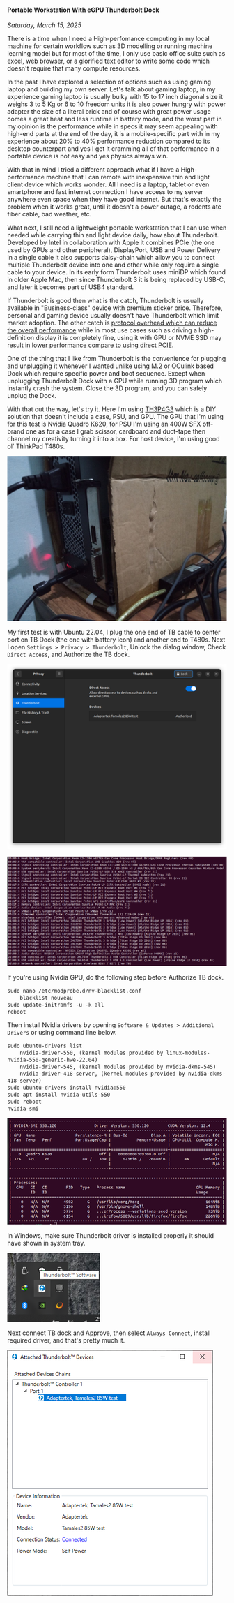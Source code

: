 #### Portable Workstation With eGPU Thunderbolt Dock
_Saturday, March 15, 2025_

There is a time when I need a High-perfomance computing in my local machine 
for certain workflow such as 3D modelling or running machine learning model 
but for most of the time, I only use basic office suite such as excel, web 
browser, or a glorified text editor to write some code which doesn't require 
that many compute resources.

In the past I have explored a selection of options such as using gaming laptop 
and building my own server. Let's talk about gaming laptop, in my experience 
gaming laptop is usually bulky with 15 to 17 inch diagonal size it weighs 
3 to 5 Kg or 6 to 10 freedom units it is also power hungry with power adapter 
the size of a literal brick and of course with great power usage comes a great heat 
and less runtime in battery mode, and the worst part in my opinion is the performance 
while in specs it may seem appealing with high-end parts at the end of the day, it 
is a mobile-specific part with in my experience about 20% to 40% performance 
reduction compared to its desktop counterpart and yes I get it cramming 
all of that performance in a portable device is not easy and yes physics always 
win. 

With that in mind I tried a different approach what if I have a High-performance 
machine that I can remote with inexpensive thin and light client device which 
works wonder. All I need is a laptop, tablet or even smartphone and fast internet 
connection I have access to my server anywhere even space when they have good 
internet. But that's exactly the problem when it works great, until it doesn't 
a power outage, a rodents ate fiber cable, bad weather, etc.

What next, I still need a lightweight portable workstation that I can use when needed 
while carrying thin and light device daily, how about Thunderbolt. Developed by Intel 
in collaboration with Apple it combines PCIe (the one used by GPUs and other peripheral), 
DisplayPort, USB and Power Delivery in a single cable it also supports daisy-chain which 
allow you to connect multiple Thunderbolt device into one and other while only require 
a single cable to your device. In its early form Thunderbolt uses miniDP which found 
in older Apple Mac, then since Thunderbolt 3 it is being replaced by USB-C, and later 
it becomes part of USB4 standard.

If Thunderbolt is good then what is the catch, Thunderbolt is usually available 
in "Business-class" device with premium sticker price. Therefore, personal and gaming 
device usually doesn't have Thunderbolt which limit market adoption. The other catch is 
[protocol overhead which can reduce the overall performance](https://egpu.io/best-external-graphics-card-builds/#perf) 
while in most use cases such as driving a high-definition 
display it is completely fine, using it with GPU or NVME SSD may result in 
[lower performance compare to using direct PCIE](https://egpu.io/forums/expresscard-mpcie-m-2-adapters/build-m2-vs-thunderbolt). 

One of the thing that I like from Thunderbolt is the convenience for plugging 
and unplugging it whenever I wanted unlike using M.2 or OCulink based Dock which require specific power and boot sequence. Except when unplugging Thunderbolt 
Dock with a GPU while running 3D program which instantly crash the system. 
Close the 3D program, and you can safely unplug the Dock.

With that out the way, let's try it. Here I'm using 
[TH3P4G3](https://egpu.io/exp-gdc-th3p4g2-thunderbolt-gpu-dock-review/) 
which is a DIY solution that doesn't include a case, PSU, and GPU. The GPU that 
I'm using for this test is Nvidia Quadro K620, for PSU I'm using an 400W SFX 
off-brand one as for a case I grab scissor, cardboard and duct-tape then channel 
my creativity turning it into a box. For host device, I'm using good ol' ThinkPad 
T480s.

![img](./posts/2025-03-15-portable-workstation-with-egpu-thunderbolt-dock/01.jpg)

My first test is with Ubuntu 22.04, I plug the one end of TB cable to center port 
on TB Dock (the one with battery icon) and another end to T480s. Next I open 
`Settings > Privacy > Thunderbolt`, Unlock the dialog window, Check `Direct Access`, 
and Authorize the TB dock.

![img](./posts/2025-03-15-portable-workstation-with-egpu-thunderbolt-dock/02.png)

![img_lg](./posts/2025-03-15-portable-workstation-with-egpu-thunderbolt-dock/03.png)

If you're using Nvidia GPU, do the following step before Authorize TB dock.
```
sudo nano /etc/modprobe.d/nv-blacklist.conf
    blacklist nouveau
sudo update-initramfs -u -k all
reboot
```

Then install Nvidia drivers by opening `Software & Updates > Additional Drivers` 
or using command line below.
```
sudo ubuntu-drivers list
    nvidia-driver-550, (kernel modules provided by linux-modules-nvidia-550-generic-hwe-22.04)
    nvidia-driver-545, (kernel modules provided by nvidia-dkms-545)
    nvidia-driver-418-server, (kernel modules provided by nvidia-dkms-418-server)
sudo ubuntu-drivers install nvidia:550
sudo apt install nvidia-utils-550
sudo reboot
nvidia-smi
```

![img](./posts/2025-03-15-portable-workstation-with-egpu-thunderbolt-dock/04.png)

In Windows, make sure Thunderbolt driver is installed properly it should have shown in
system tray.

![img_xs](./posts/2025-03-15-portable-workstation-with-egpu-thunderbolt-dock/05.png)

Next connect TB dock and Approve, then select `Always Connect`, install required 
driver, and that's pretty much it.

![img](./posts/2025-03-15-portable-workstation-with-egpu-thunderbolt-dock/06.png)